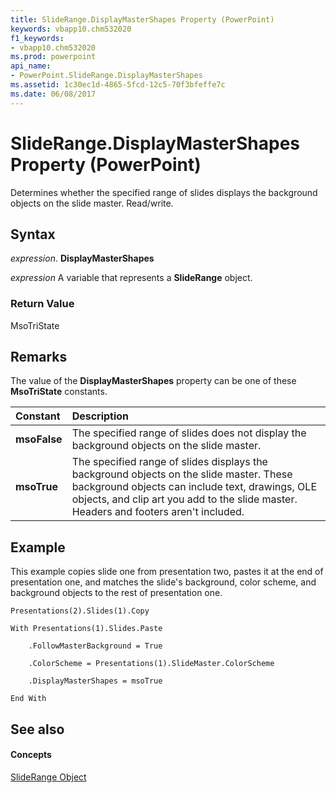 ```yaml
---
title: SlideRange.DisplayMasterShapes Property (PowerPoint)
keywords: vbapp10.chm532020
f1_keywords:
- vbapp10.chm532020
ms.prod: powerpoint
api_name:
- PowerPoint.SlideRange.DisplayMasterShapes
ms.assetid: 1c30ec1d-4865-5fcd-12c5-70f3bfeffe7c
ms.date: 06/08/2017
---
```



# SlideRange.DisplayMasterShapes Property (PowerPoint)

Determines whether the specified range of slides displays the background objects on the slide master. Read/write.


## Syntax

 _expression_. **DisplayMasterShapes**

 _expression_ A variable that represents a **SlideRange** object.


### Return Value

MsoTriState


## Remarks

The value of the **DisplayMasterShapes** property can be one of these **MsoTriState** constants.



|**Constant**|**Description**|
|:-----|:-----|
|**msoFalse**|The specified range of slides does not display the background objects on the slide master.|
|**msoTrue**| The specified range of slides displays the background objects on the slide master. These background objects can include text, drawings, OLE objects, and clip art you add to the slide master. Headers and footers aren't included.|

## Example

This example copies slide one from presentation two, pastes it at the end of presentation one, and matches the slide's background, color scheme, and background objects to the rest of presentation one.


```
Presentations(2).Slides(1).Copy

With Presentations(1).Slides.Paste

    .FollowMasterBackground = True

    .ColorScheme = Presentations(1).SlideMaster.ColorScheme

    .DisplayMasterShapes = msoTrue

End With
```


## See also


#### Concepts


[SlideRange Object](sliderange-object-powerpoint.md)

